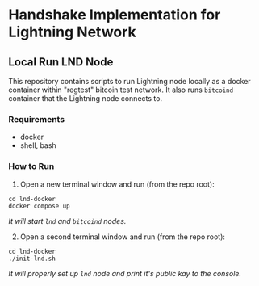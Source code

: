 # Handshake Implementation for Lightning Network

## Local Run LND Node

This repository contains scripts to run Lightning node locally
as a docker container within "regtest" bitcoin test network. It also runs `bitcoind` container that the Lightning node
connects to.

### Requirements

- docker
- shell, bash

### How to Run

1. Open a new terminal window and run (from the repo root):

```shell
cd lnd-docker
docker compose up
```

_It will start `lnd` and `bitcoind` nodes._

2. Open a second terminal window and run (from the repo root):

```shell
cd lnd-docker
./init-lnd.sh
```

_It will properly set up `lnd` node and print it's public kay to the console._

